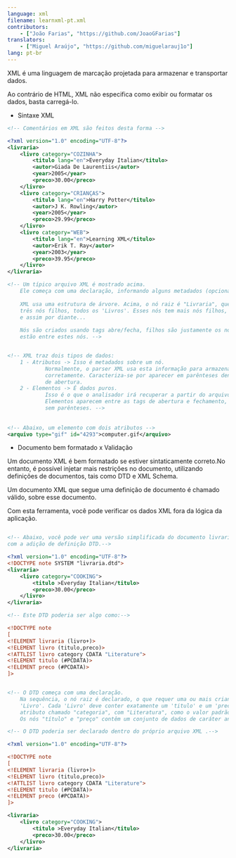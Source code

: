 ```yaml
---
language: xml
filename: learnxml-pt.xml
contributors:
    - ["João Farias", "https://github.com/JoaoGFarias"]
translators:
    - ["Miguel Araújo", "https://github.com/miguelarauj1o"]
lang: pt-br
---
```


XML é uma linguagem de marcação projetada para armazenar e transportar dados.

Ao contrário de HTML, XML não especifica como exibir ou formatar os dados, 
basta carregá-lo.

* Sintaxe XML

```xml
<!-- Comentários em XML são feitos desta forma -->

<?xml version="1.0" encoding="UTF-8"?>
<livraria>
	<livro category="COZINHA">
		<titulo lang="en">Everyday Italian</titulo>
		<autor>Giada De Laurentiis</autor>
		<year>2005</year>
		<preco>30.00</preco>
	</livro>
	<livro category="CRIANÇAS">
		<titulo lang="en">Harry Potter</titulo>
		<autor>J K. Rowling</autor>
		<year>2005</year>
		<preco>29.99</preco>
	</livro>
	<livro category="WEB">
		<titulo lang="en">Learning XML</titulo>
		<autor>Erik T. Ray</autor>
		<year>2003</year>
		<preco>39.95</preco>
	</livro>
</livraria>

<!-- Um típico arquivo XML é mostrado acima.
	Ele começa com uma declaração, informando alguns metadados (opcional).
	
	XML usa uma estrutura de árvore. Acima, o nó raiz é "Livraria", que tem
	três nós filhos, todos os 'Livros'. Esses nós tem mais nós filhos, 
	e assim por diante...
	
	Nós são criados usando tags abre/fecha, filhos são justamente os nós que 
	estão entre estes nós. -->


<!-- XML traz dois tipos de dados:
	1 - Atributos -> Isso é metadados sobre um nó.
			Normalmente, o parser XML usa esta informação para armazenar os dados
			corretamente. Caracteriza-se por aparecer em parênteses dentro da tag 
			de abertura.
	2 - Elementos -> É dados puros.
			Isso é o que o analisador irá recuperar a partir do arquivo XML. 
			Elementos aparecem entre as tags de abertura e fechamento, 
			sem parênteses. -->
			
	
<!-- Abaixo, um elemento com dois atributos -->
<arquivo type="gif" id="4293">computer.gif</arquivo>


```

* Documento bem formatado x Validação

Um documento XML é bem formatado se estiver sintaticamente correto.No entanto,
é possível injetar mais restrições no documento, utilizando definições de 
documentos, tais como DTD e XML Schema.

Um documento XML que segue uma definição de documento é chamado válido, sobre 
esse documento.

Com esta ferramenta, você pode verificar os dados XML fora da lógica da aplicação.

```xml

<!-- Abaixo, você pode ver uma versão simplificada do documento livraria,
com a adição de definição DTD.-->

<?xml version="1.0" encoding="UTF-8"?>
<!DOCTYPE note SYSTEM "livraria.dtd">
<livraria>
	<livro category="COOKING">
		<titulo >Everyday Italian</titulo>
		<preco>30.00</preco>
	</livro>
</livraria>

<!-- Este DTD poderia ser algo como:-->

<!DOCTYPE note
[
<!ELEMENT livraria (livro+)>
<!ELEMENT livro (titulo,preco)>
<!ATTLIST livro category CDATA "Literature">
<!ELEMENT titulo (#PCDATA)>
<!ELEMENT preco (#PCDATA)>
]>


<!-- O DTD começa com uma declaração.
	Na sequência, o nó raiz é declarado, o que requer uma ou mais crianças nós 
	'Livro'. Cada 'Livro' deve conter exatamente um 'titulo' e um 'preco' e um 
	atributo chamado "categoria", com "Literatura", como o valor padrão.
	Os nós "título" e "preço" contêm um conjunto de dados de caráter analisados.-->

<!-- O DTD poderia ser declarado dentro do próprio arquivo XML .-->

<?xml version="1.0" encoding="UTF-8"?>

<!DOCTYPE note
[
<!ELEMENT livraria (livro+)>
<!ELEMENT livro (titulo,preco)>
<!ATTLIST livro category CDATA "Literature">
<!ELEMENT titulo (#PCDATA)>
<!ELEMENT preco (#PCDATA)>
]>

<livraria>
	<livro category="COOKING">
		<titulo >Everyday Italian</titulo>
		<preco>30.00</preco>
	</livro>
</livraria>
```
